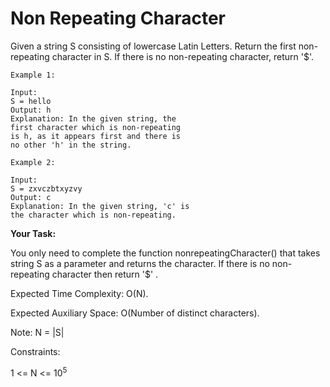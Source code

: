 # Non Repeating Character

Given a string S consisting of lowercase Latin Letters. Return the first non-repeating character in S. If there is no non-repeating character, return '$'.
```
Example 1:

Input:
S = hello
Output: h
Explanation: In the given string, the
first character which is non-repeating
is h, as it appears first and there is
no other 'h' in the string.
```
```
Example 2:

Input:
S = zxvczbtxyzvy
Output: c
Explanation: In the given string, 'c' is
the character which is non-repeating. 
```
**Your Task:**

You only need to complete the function nonrepeatingCharacter() that takes string S as a parameter and returns the character. If there is no non-repeating character then return '$' .

Expected Time Complexity: O(N).

Expected Auxiliary Space: O(Number of distinct characters).

Note: N = |S|

Constraints:

1 <= N <= 10<sup>5</sup>